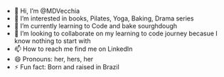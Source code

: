- 👋 Hi, I’m @MDVecchia
- 👀 I’m interested in books, Pilates, Yoga, Baking, Drama series
- 🌱 I’m currently learning to Code and bake sourghdough
- 💞️ I’m looking to collaborate on my learning to code journey becasue I know nothing to start with
- 📫 How to reach me find me on LinkedIn
- 😄 Pronouns: her, hers, her
- ⚡ Fun fact: Born and raised in Brazil

<!---
MDVecchia/MDVecchia is a ✨ special ✨ repository because its `README.md` (this file) appears on your GitHub profile.
You can click the Preview link to take a look at your changes.
--->
